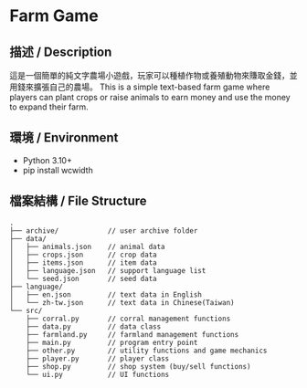 # Farm Game
## 描述 / Description
這是一個簡單的純文字農場小遊戲，玩家可以種植作物或養殖動物來賺取金錢，並用錢來擴張自己的農場。
This is a simple text-based farm game where players can plant crops or raise animals to earn money and use the money to expand their farm.
## 環境 / Environment
- Python 3.10+
- pip install wcwidth
## 檔案結構 / File Structure
```
.
├── archive/            // user archive folder
├── data/
│   ├── animals.json    // animal data
│   ├── crops.json      // crop data
│   ├── items.json      // item data
│   ├── language.json   // support language list
│   └── seed.json       // seed data
├── language/
│   ├── en.json         // text data in English
│   └── zh-tw.json      // text data in Chinese(Taiwan)
└── src/
    ├── corral.py       // corral management functions
    ├── data.py         // data class
    ├── farmland.py     // farmland management functions
    ├── main.py         // program entry point
    ├── other.py        // utility functions and game mechanics
    ├── player.py       // player class
    ├── shop.py         // shop system (buy/sell functions)
    └── ui.py           // UI functions
```

